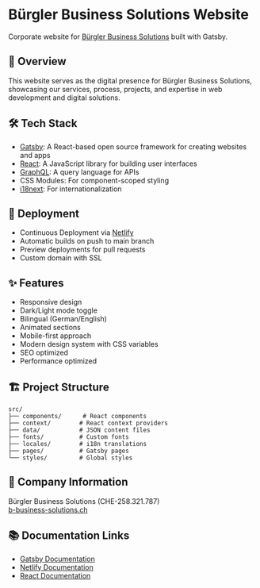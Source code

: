 # Bürgler Business Solutions Website
Corporate website for [Bürgler Business Solutions](https://b-business-solutions.ch) built with Gatsby.

## 🎯 Overview
This website serves as the digital presence for Bürgler Business Solutions, showcasing our services, process, projects, and expertise in web development and digital solutions.

## 🛠 Tech Stack
- [Gatsby](https://www.gatsbyjs.com/): A React-based open source framework for creating websites and apps
- [React](https://reactjs.org/): A JavaScript library for building user interfaces
- [GraphQL](https://graphql.org/): A query language for APIs
- CSS Modules: For component-scoped styling
- [i18next](https://www.i18next.com/): For internationalization

## 🚀 Deployment
- Continuous Deployment via [Netlify](https://www.netlify.com/)
- Automatic builds on push to main branch
- Preview deployments for pull requests
- Custom domain with SSL

## ✨ Features
- Responsive design
- Dark/Light mode toggle
- Bilingual (German/English)
- Animated sections
- Mobile-first approach
- Modern design system with CSS variables
- SEO optimized
- Performance optimized

## 🏗 Project Structure
```
src/
├── components/      # React components
├── context/        # React context providers
├── data/           # JSON content files
├── fonts/          # Custom fonts
├── locales/        # i18n translations
├── pages/          # Gatsby pages
└── styles/         # Global styles
```

## 🏢 Company Information
Bürgler Business Solutions (CHE-258.321.787)  
[b-business-solutions.ch](https://b-business-solutions.ch)

## 📚 Documentation Links
- [Gatsby Documentation](https://www.gatsbyjs.com/docs/)
- [Netlify Documentation](https://docs.netlify.com/)
- [React Documentation](https://reactjs.org/docs/getting-started.html)